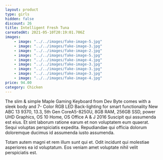 ```yaml
---
layout: product
type: girls
hidden: false
discount: 26
title: Intelligent Fresh Tuna
careatedAt: 2021-05-10T20:19:01.706Z
images:
    - image: "../../images/fake-image-5.jpg"
    - image: "../../images/fake-image-3.jpg"
    - image: "../../images/fake-image-2.jpg"
    - image: "../../images/fake-image-5.jpg"
    - image: "../../images/fake-image-4.jpg"
    - image: "../../images/fake-image-3.jpg"
    - image: "../../images/fake-image-3.jpg"
    - image: "../../images/fake-image-3.jpg"
    - image: "../../images/fake-image-4.jpg"
price: 94.00
category: Chicken
---
```

The slim & simple Maple Gaming Keyboard from Dev Byte comes with a sleek body and 7- Color RGB LED Back-lighting for smart functionality
New ABC 13 9370, 13.3, 5th Gen CoreA5-8250U, 8GB RAM, 256GB SSD, power UHD Graphics, OS 10 Home, OS Office A & J 2016
Suscipit qui assumenda est eius. Et sint laborum ratione earum et non voluptatem eum quaerat. Sequi voluptas perspiciatis expedita. Repudiandae qui officia dolorum doloremque ducimus id assumenda iusto assumenda.
 Totam autem magni et rem illum sunt qui et. Odit incidunt qui molestiae asperiores ea id voluptatum. Eos veniam amet voluptate nihil velit perspiciatis est.
